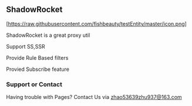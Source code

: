 ## ShadowRocket


[https://raw.githubusercontent.com/fishbeauty/testEntity/master/icon.png]

ShadowRocket is a great proxy util

Support SS,SSR

Provide Rule Based filters

Provied Subscribe feature


### Support or Contact

Having trouble with Pages? Contact Us via zhao53639zhu937@163.com



